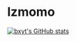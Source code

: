 # lzmomo
[![bxyt's GitHub stats](https://life-progress-bar.vercel.app/api/?username=bxyt)](https://github.com/bxyt/life-progress-bar)
